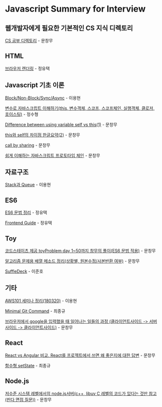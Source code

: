 # Javascript Summary for Interview

## 웹개발자에게 필요한 기본적인 CS 지식 디렉토리
[CS 공부 디렉토리](https://medium.com/@changmoomoon/%EC%9B%B9%EA%B0%9C%EB%B0%9C%EC%9E%90%EC%97%90%EA%B2%8C-%ED%95%84%EC%9A%94%ED%95%9C-%EA%B8%B0%EB%B3%B8%EC%A0%81%EC%9D%B8-cs%EC%A7%80%EC%8B%9D-%EB%94%94%EB%A0%89%ED%86%A0%EB%A6%AC-229033e76f3c) - 문창무

## HTML

[브라우저 렌더링](http://12bme.tistory.com/140) - 정유택

## Javascript 기초 이론
[Block/Non-Block/Sync/Async](http://lelumiere.tistory.com/14) - 이용현

[변수로 자바스크립트 이해하기(this, 변수객체, 스코프, 스코프체인, 실행객체, 클로저, 호이스팅)](http://yubylab.tistory.com/entry/%EC%9E%90%EB%B0%94%EC%8A%A4%ED%81%AC%EB%A6%BD%ED%8A%B8-%EB%B3%80%EC%88%98%EB%A1%9C-%EC%9E%90%EB%B0%94%EC%8A%A4%ED%81%AC%EB%A6%BD%ED%8A%B8-%EC%9D%B4%ED%95%B4%ED%95%98%EA%B8%B0) - 정수형

[Difference between using variable self vs this(1)](https://stackoverflow.com/questions/20210978/difference-between-using-variable-self-vs-this) - 문창무

[this와 self의 차이점 한글요약(2)](http://k9e4h.tistory.com/141) - 문창무

[call by sharing](https://github.com/milooy/TIL/blob/master/JavaScript/call-by-sharing.md) - 문창무

[쉽게 이해하는 자바스크립트 프로토타입 체인](http://meetup.toast.com/posts/104) - 문창무

## 자료구조

[Stack과 Queue](https://medium.com/@lyhlg0201/immersive-sprint-js-stack-queue-426ccfbdb602) - 이용현

## ES6

[ES6 문법 정리](http://itstory.tk/entry/JavaScript-ES6-%EB%AC%B8%EB%B2%95-%EC%A0%95%EB%A6%AC) - 정유택

[Frontend Guide](https://m.blog.naver.com/magnking/221149133410) - 정유택

## Toy
[코드스테이츠 제공 toyProblem day 1~50까지 창무의 풀이(ES6 문법 적용)](https://github.com/Moo25/toyProblem-JS/tree/master/CS-50) - 문창무

[알고리즘 문제용 배열 메소드 정리(상황별, 원본수정/사본반환 여부)](https://medium.com/@changmoomoon/javascript-%EB%B0%B0%EC%97%B4-%EB%A9%94%EC%86%8C%EB%93%9C-%EC%A0%95%EB%A6%AC-%EC%83%81%ED%99%A9%EB%B3%84-%EC%9B%90%EB%B3%B8%EC%88%98%EC%A0%95-%EC%82%AC%EB%B3%B8%EB%B0%98%ED%99%98-%EC%97%AC%EB%B6%80-7ac1285fa7ef) - 문창무

[SuffleDeck](https://enzoblogit.blogspot.kr/2018/01/toysuffledeckjs.html) - 이준호

## 기타
[AWS101 세미나 정리(180320)](https://medium.com/@lyhlg0201/aws-101-%EC%84%B8%EB%AF%B8%EB%82%98%EB%A5%BC-%EB%8B%A4%EB%85%80%EC%99%80%EC%84%9C-df540d225dc3) - 이용현

[Minimal Git Command](https://github.com/JaeYeopHan/Minimal_Git_command) - 최종규

[브라우저에서 google을 입력했을 때 일어나는 일들의 과정 (클라이언트사이드 -> 서버사이드 -> 클라이언트사이드)](https://github.com/alex/what-happens-when) - 문창무


## React

[React vs Angular 비교. React를 프로젝트에서 쓰면 왜 좋은지에 대한 답변](http://cyberx.tistory.com/142) - 문창무

[함수형 setState](https://www.vobour.com/%ED%95%A8%EC%88%98%ED%98%95-setstate%EA%B0%80-%EB%A6%AC%EC%95%A1%ED%8A%B8-react-%EC%9D%98-%EB%AF%B8%EB%9E%98%EC%9D%B4%EB%8B%A4-functiona) - 최종규

## Node.js

[저수준 시스템 레벨에서의 node.js서버(c++, libuv C 레벨의 코드가 있다는 것만 참고(핀다 면접 질문))](http://blog.jeonghwan.net/node/2017/01/27/node-io-deep.html) - 문창무

